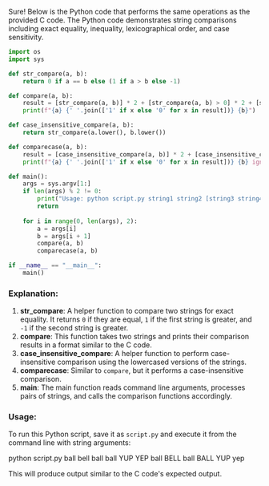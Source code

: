  Sure! Below is the Python code that performs the same operations as the provided C code. The Python code demonstrates string comparisons including exact equality, inequality, lexicographical order, and case sensitivity.

```python
import os
import sys

def str_compare(a, b):
    return 0 if a == b else (1 if a > b else -1)

def compare(a, b):
    result = [str_compare(a, b)] * 2 + [str_compare(a, b) > 0] * 2 + [str_compare(a, b) < 0] * 2
    print(f"{a} {' '.join(['1' if x else '0' for x in result])} {b}")

def case_insensitive_compare(a, b):
    return str_compare(a.lower(), b.lower())

def comparecase(a, b):
    result = [case_insensitive_compare(a, b)] * 2 + [case_insensitive_compare(a, b) > 0] * 2 + [case_insensitive_compare(a, b) < 0] * 2
    print(f"{a} {' '.join(['1' if x else '0' for x in result])} {b} ignoring case")

def main():
    args = sys.argv[1:]
    if len(args) % 2 != 0:
        print("Usage: python script.py string1 string2 [string3 string4 ...]")
        return
    
    for i in range(0, len(args), 2):
        a = args[i]
        b = args[i + 1]
        compare(a, b)
        comparecase(a, b)

if __name__ == "__main__":
    main()
```

### Explanation:
1. **str_compare**: A helper function to compare two strings for exact equality. It returns `0` if they are equal, `1` if the first string is greater, and `-1` if the second string is greater.
2. **compare**: This function takes two strings and prints their comparison results in a format similar to the C code.
3. **case_insensitive_compare**: A helper function to perform case-insensitive comparison using the lowercased versions of the strings.
4. **comparecase**: Similar to `compare`, but it performs a case-insensitive comparison.
5. **main**: The main function reads command line arguments, processes pairs of strings, and calls the comparison functions accordingly.

### Usage:
To run this Python script, save it as `script.py` and execute it from the command line with string arguments:

python script.py ball bell ball ball YUP YEP ball BELL ball BALL YUP yep


This will produce output similar to the C code's expected output.
